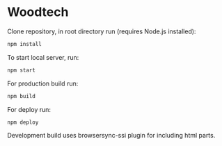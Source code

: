 # Woodtech

Clone repository, in root directory run (requires Node.js installed):

```bash
npm install
```
To start local server, run:

```bash
npm start
```
For production build run:
```bash
npm build
```
For deploy  run:
```bash
npm deploy
```
Development build uses browsersync-ssi plugin for including html parts.

